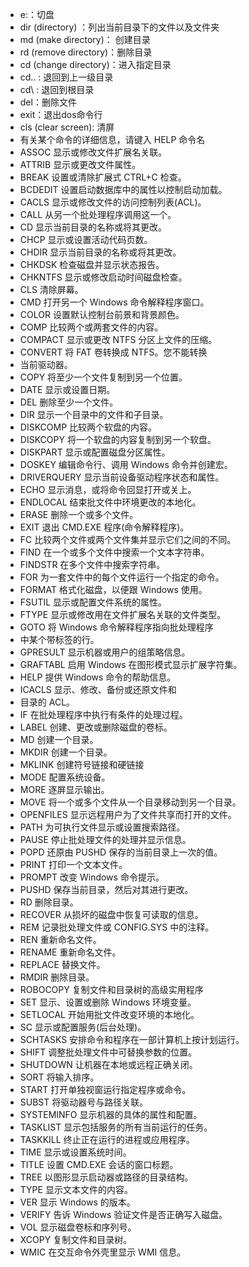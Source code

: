  - e:：切盘
 - dir (directory) ：列出当前目录下的文件以及文件夹
 - md (make directory)： 创建目录
 - rd (remove directory)：删除目录
 - cd (change directory)：进入指定目录
 - cd.. : 退回到上一级目录
 - cd\ : 退回到根目录
 - del：删除文件
 - exit：退出dos命令行
 - cls (clear screen): 清屏
 - 有关某个命令的详细信息，请键入 HELP 命令名
 - ASSOC 显示或修改文件扩展名关联。
 - ATTRIB 显示或更改文件属性。
 - BREAK 设置或清除扩展式 CTRL+C 检查。
 - BCDEDIT 设置启动数据库中的属性以控制启动加载。
 - CACLS 显示或修改文件的访问控制列表(ACL)。
 - CALL 从另一个批处理程序调用这一个。
 - CD 显示当前目录的名称或将其更改。
 - CHCP 显示或设置活动代码页数。
 - CHDIR 显示当前目录的名称或将其更改。
 - CHKDSK 检查磁盘并显示状态报告。
 - CHKNTFS 显示或修改启动时间磁盘检查。
 - CLS 清除屏幕。
 - CMD 打开另一个 Windows 命令解释程序窗口。
 - COLOR 设置默认控制台前景和背景颜色。
 - COMP 比较两个或两套文件的内容。
 - COMPACT 显示或更改 NTFS 分区上文件的压缩。
 - CONVERT 将 FAT 卷转换成 NTFS。您不能转换
 - 当前驱动器。
 - COPY 将至少一个文件复制到另一个位置。
 - DATE 显示或设置日期。
 - DEL 删除至少一个文件。
 - DIR 显示一个目录中的文件和子目录。
 - DISKCOMP 比较两个软盘的内容。
 - DISKCOPY 将一个软盘的内容复制到另一个软盘。
 - DISKPART 显示或配置磁盘分区属性。
 - DOSKEY 编辑命令行、调用 Windows 命令并创建宏。
 - DRIVERQUERY 显示当前设备驱动程序状态和属性。
 - ECHO 显示消息，或将命令回显打开或关上。
 - ENDLOCAL 结束批文件中环境更改的本地化。
 - ERASE 删除一个或多个文件。
 - EXIT 退出 CMD.EXE 程序(命令解释程序)。
 - FC 比较两个文件或两个文件集并显示它们之间的不同。
 - FIND 在一个或多个文件中搜索一个文本字符串。
 - FINDSTR 在多个文件中搜索字符串。
 - FOR 为一套文件中的每个文件运行一个指定的命令。
 - FORMAT 格式化磁盘，以便跟 Windows 使用。
 - FSUTIL 显示或配置文件系统的属性。
 - FTYPE 显示或修改用在文件扩展名关联的文件类型。
 - GOTO 将 Windows 命令解释程序指向批处理程序
 - 中某个带标签的行。
 - GPRESULT 显示机器或用户的组策略信息。
 - GRAFTABL 启用 Windows 在图形模式显示扩展字符集。
 - HELP 提供 Windows 命令的帮助信息。
 - ICACLS 显示、修改、备份或还原文件和
 - 目录的 ACL。
 - IF 在批处理程序中执行有条件的处理过程。
 - LABEL 创建、更改或删除磁盘的卷标。
 - MD 创建一个目录。
 - MKDIR 创建一个目录。
 - MKLINK 创建符号链接和硬链接
 - MODE 配置系统设备。
 - MORE 逐屏显示输出。
 - MOVE 将一个或多个文件从一个目录移动到另一个目录。
 - OPENFILES 显示远程用户为了文件共享而打开的文件。
 - PATH 为可执行文件显示或设置搜索路径。
 - PAUSE 停止批处理文件的处理并显示信息。
 - POPD 还原由 PUSHD 保存的当前目录上一次的值。
 - PRINT 打印一个文本文件。
 - PROMPT 改变 Windows 命令提示。
 - PUSHD 保存当前目录，然后对其进行更改。
 - RD 删除目录。
 - RECOVER 从损坏的磁盘中恢复可读取的信息。
 - REM 记录批处理文件或 CONFIG.SYS 中的注释。
 - REN 重新命名文件。
 - RENAME 重新命名文件。
 - REPLACE 替换文件。
 - RMDIR 删除目录。
 - ROBOCOPY 复制文件和目录树的高级实用程序
 - SET 显示、设置或删除 Windows 环境变量。
 - SETLOCAL 开始用批文件改变环境的本地化。
 - SC 显示或配置服务(后台处理)。
 - SCHTASKS 安排命令和程序在一部计算机上按计划运行。
 - SHIFT 调整批处理文件中可替换参数的位置。
 - SHUTDOWN 让机器在本地或远程正确关闭。
 - SORT 将输入排序。
 - START 打开单独视窗运行指定程序或命令。
 - SUBST 将驱动器号与路径关联。
 - SYSTEMINFO 显示机器的具体的属性和配置。
 - TASKLIST 显示包括服务的所有当前运行的任务。
 - TASKKILL 终止正在运行的进程或应用程序。
 - TIME 显示或设置系统时间。
 - TITLE 设置 CMD.EXE 会话的窗口标题。
 - TREE 以图形显示启动器或路径的目录结构。
 - TYPE 显示文本文件的内容。
 - VER 显示 Windows 的版本。
 - VERIFY 告诉 Windows 验证文件是否正确写入磁盘。
 - VOL 显示磁盘卷标和序列号。
 - XCOPY 复制文件和目录树。
 - WMIC 在交互命令外壳里显示 WMI 信息。
